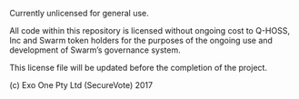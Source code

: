 Currently unlicensed for general use.

All code within this repository is licensed without ongoing cost to Q-HOSS, Inc and Swarm token holders for the purposes of the ongoing use and development of Swarm’s governance system.

This license file will be updated before the completion of the project.

(c) Exo One Pty Ltd (SecureVote) 2017
